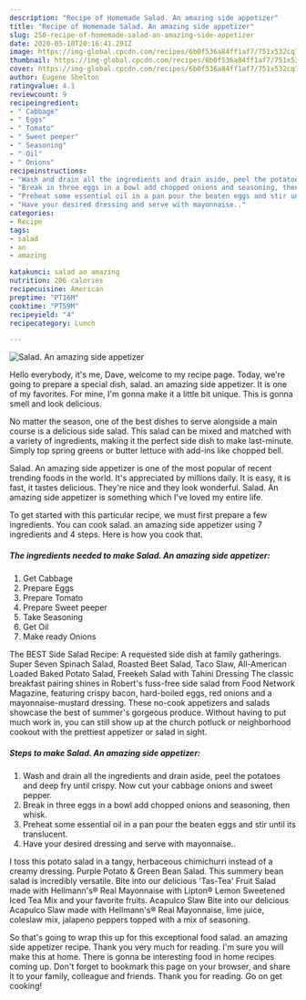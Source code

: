 ```yaml
---
description: "Recipe of Homemade Salad. An amazing side appetizer"
title: "Recipe of Homemade Salad. An amazing side appetizer"
slug: 250-recipe-of-homemade-salad-an-amazing-side-appetizer
date: 2020-05-10T20:16:41.291Z
image: https://img-global.cpcdn.com/recipes/6b0f536a84ff1af7/751x532cq70/salad-an-amazing-side-appetizer-recipe-main-photo.jpg
thumbnail: https://img-global.cpcdn.com/recipes/6b0f536a84ff1af7/751x532cq70/salad-an-amazing-side-appetizer-recipe-main-photo.jpg
cover: https://img-global.cpcdn.com/recipes/6b0f536a84ff1af7/751x532cq70/salad-an-amazing-side-appetizer-recipe-main-photo.jpg
author: Eugene Shelton
ratingvalue: 4.1
reviewcount: 9
recipeingredient:
- " Cabbage"
- " Eggs"
- " Tomato"
- " Sweet peeper"
- " Seasoning"
- " Oil"
- " Onions"
recipeinstructions:
- "Wash and drain all the ingredients and drain aside, peel the potatoes and deep fry until crispy. Now cut your cabbage onions and sweet pepper."
- "Break in three eggs in a bowl add chopped onions and seasoning, then whisk."
- "Preheat some essential oil in a pan pour the beaten eggs and stir until its translucent."
- "Have your desired dressing and serve with mayonnaise.."
categories:
- Recipe
tags:
- salad
- an
- amazing

katakunci: salad an amazing 
nutrition: 206 calories
recipecuisine: American
preptime: "PT16M"
cooktime: "PT59M"
recipeyield: "4"
recipecategory: Lunch

---
```



![Salad. An amazing side appetizer](https://img-global.cpcdn.com/recipes/6b0f536a84ff1af7/751x532cq70/salad-an-amazing-side-appetizer-recipe-main-photo.jpg)

Hello everybody, it's me, Dave, welcome to my recipe page. Today, we're going to prepare a special dish, salad. an amazing side appetizer. It is one of my favorites. For mine, I'm gonna make it a little bit unique. This is gonna smell and look delicious.

No matter the season, one of the best dishes to serve alongside a main course is a delicious side salad. This salad can be mixed and matched with a variety of ingredients, making it the perfect side dish to make last-minute. Simply top spring greens or butter lettuce with add-ins like chopped bell.

Salad. An amazing side appetizer is one of the most popular of recent trending foods in the world. It's appreciated by millions daily. It is easy, it is fast, it tastes delicious. They're nice and they look wonderful. Salad. An amazing side appetizer is something which I've loved my entire life.


To get started with this particular recipe, we must first prepare a few ingredients. You can cook salad. an amazing side appetizer using 7 ingredients and 4 steps. Here is how you cook that.

<!--inarticleads1-->

##### The ingredients needed to make Salad. An amazing side appetizer:

1. Get  Cabbage
1. Prepare  Eggs
1. Prepare  Tomato
1. Prepare  Sweet peeper
1. Take  Seasoning
1. Get  Oil
1. Make ready  Onions


The BEST Side Salad Recipe: A requested side dish at family gatherings. Super Seven Spinach Salad, Roasted Beet Salad, Taco Slaw, All-American Loaded Baked Potato Salad, Freekeh Salad with Tahini Dressing The classic breakfast pairing shines in Robert&#39;s fuss-free side salad from Food Network Magazine, featuring crispy bacon, hard-boiled eggs, red onions and a mayonnaise-mustard dressing. These no-cook appetizers and salads showcase the best of summer&#39;s gorgeous produce. Without having to put much work in, you can still show up at the church potluck or neighborhood cookout with the prettiest appetizer or salad in sight. 

<!--inarticleads2-->

##### Steps to make Salad. An amazing side appetizer:

1. Wash and drain all the ingredients and drain aside, peel the potatoes and deep fry until crispy. Now cut your cabbage onions and sweet pepper.
1. Break in three eggs in a bowl add chopped onions and seasoning, then whisk.
1. Preheat some essential oil in a pan pour the beaten eggs and stir until its translucent.
1. Have your desired dressing and serve with mayonnaise..


I toss this potato salad in a tangy, herbaceous chimichurri instead of a creamy dressing. Purple Potato &amp; Green Bean Salad. This summery bean salad is incredibly versatile. Bite into our delicious &#39;Tas-Tea&#39; Fruit Salad made with Hellmann&#39;s® Real Mayonnaise with Lipton® Lemon Sweetened Iced Tea Mix and your favorite fruits. Acapulco Slaw Bite into our delicious Acapulco Slaw made with Hellmann&#39;s® Real Mayonnaise, lime juice, coleslaw mix, jalapeno peppers topped with a mix of seasoning. 

So that's going to wrap this up for this exceptional food salad. an amazing side appetizer recipe. Thank you very much for reading. I'm sure you will make this at home. There is gonna be interesting food in home recipes coming up. Don't forget to bookmark this page on your browser, and share it to your family, colleague and friends. Thank you for reading. Go on get cooking!

